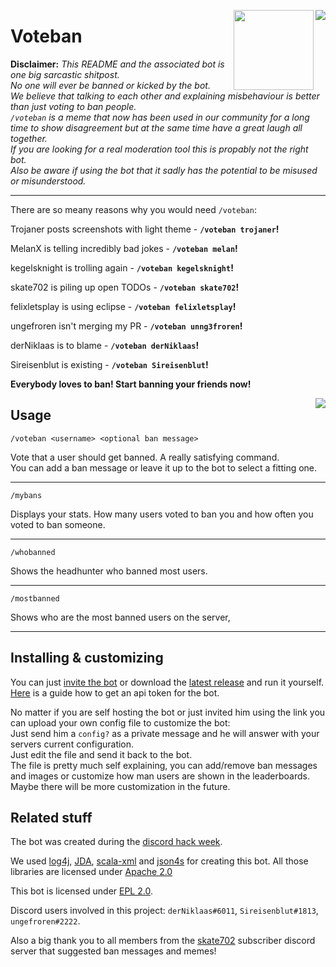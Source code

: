 <p>
<img align="right" src="https://raw.githubusercontent.com/joblo2213/Voteban/master/voteban.png">
<img align="right" width="128" src="https://cdn.discordapp.com/attachments/449265416183742465/594175597039714337/hack_wump.png">
</p>

# Voteban

**Disclaimer:** _This README and the associated bot is one big sarcastic shitpost.  
No one will ever be banned or kicked by the bot.  
We believe that talking to each other and explaining misbehaviour is better than just voting to ban people.  
`/voteban` is a meme that now has been used in our community for a long time to show disagreement but at the same time have a great laugh all together.  
If you are looking for a real moderation tool this is propably not the right bot.  
Also be aware if using the bot that it sadly has the potential to be misused or misunderstood._  

--------------------

There are so meany reasons why you would need `/voteban`:

Trojaner posts screenshots with light theme - **`/voteban trojaner`!**

MelanX is telling incredibly bad jokes - **`/voteban melan`!**

kegelsknight is trolling again - **`/voteban kegelsknight`!**

skate702 is piling up open TODOs - **`/voteban skate702`!**

felixletsplay is using eclipse - **`/voteban felixletsplay`!**

ungefroren isn't merging my PR - **`/voteban unng3froren`!**

derNiklaas is to blame - **`/voteban derNiklaas`!**

Sireisenblut is existing - **`/voteban Sireisenblut`!**

**Everybody loves to ban! Start banning your friends now!**

<img align="right" src="https://raw.githubusercontent.com/joblo2213/Voteban/master/memes/everyone_gets_a_ban_operah.jpg">

## Usage
```
/voteban <username> <optional ban message>
```
Vote that a user should get banned. A really satisfying command.  
You can add a ban message or leave it up to the bot to select a fitting one.  

------------------------
```
/mybans
```
Displays your stats. How many users voted to ban you and how often you voted to ban someone.  

------------------------
```
/whobanned
```
Shows the headhunter who banned most users.

------------------------
```
/mostbanned
```
Shows who are the most banned users on the server,

------------------------

## Installing & customizing

You can just [invite the bot](https://discordapp.com/api/oauth2/authorize?client_id=593953207420715019&permissions=84992&scope=bot) or download the [latest release](https://github.com/joblo2213/Voteban/releases) and run it yourself.  
[Here](https://github.com/reactiflux/discord-irc/wiki/Creating-a-discord-bot-&-getting-a-token) is a guide how to get an api token for the bot.  

No matter if you are self hosting the bot or just invited him using the link you can upload your own config file to customize the bot:  
Just send him a `config?` as a private message and he will answer with your servers current configuration.  
Just edit the file and send it back to the bot.  
The file is pretty much self explaining, you can add/remove ban messages and images or customize how man users are shown in the leaderboards.  
Maybe there will be more customization in the future. 

## Related stuff

The bot was created during the [discord hack week](https://www.google.com/url?sa=t&rct=j&q=&esrc=s&source=web&cd=2&cad=rja&uact=8&ved=2ahUKEwjfirqNmI3jAhUKKewKHQDHCakQFjABegQIAhAB&url=https%3A%2F%2Fblog.discordapp.com%2Fdiscord-community-hack-week-build-and-create-alongside-us-6b2a7b7bba33&usg=AOvVaw31LDi7adDsNHfcGT9U-UiI).

We used [log4j](https://logging.apache.org/log4j/2.x/), [JDA](https://github.com/DV8FromTheWorld/JDA), [scala-xml](https://github.com/scala/scala-xml) and [json4s](https://github.com/json4s/json4s) for creating this bot. All those libraries are licensed under [Apache 2.0](https://www.apache.org/licenses/LICENSE-2.0)

This bot is licensed under [EPL 2.0](https://github.com/joblo2213/Voteban/blob/master/LICENSE).

Discord users involved in this project: `derNiklaas#6011`, `Sireisenblut#1813`, `ungefroren#2222`.

Also a big thank you to all members from the [skate702](http://skate702.de/) subscriber discord server that suggested ban messages and memes! 